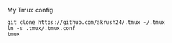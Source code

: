 My Tmux config

```
git clone https://github.com/akrush24/.tmux ~/.tmux
ln -s .tmux/.tmux.conf
tmux
```
